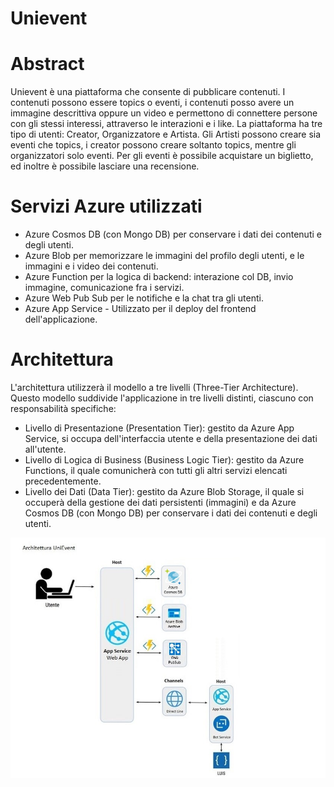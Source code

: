 # Unievent

# Abstract
Unievent è una piattaforma che consente di pubblicare contenuti. I contenuti possono essere topics o eventi, i contenuti posso avere un immagine descrittiva oppure un video e permettono di connettere persone con gli stessi interessi, attraverso le interazioni e i like. La piattaforma ha tre tipo di utenti: Creator, Organizzatore e Artista. Gli Artisti possono creare sia eventi che topics, i creator possono creare soltanto topics, mentre gli organizzatori solo eventi. Per gli eventi è possibile acquistare un biglietto, ed inoltre è possibile lasciare una recensione.

# Servizi Azure utilizzati
- Azure Cosmos DB (con Mongo DB) per conservare i dati dei contenuti e degli utenti.
- Azure Blob per memorizzare le immagini del profilo degli utenti, e le immagini e i video dei contenuti.
- Azure Function per la logica di backend: interazione col DB, invio immagine, comunicazione fra i servizi.
- Azure Web Pub Sub per le notifiche e la chat tra gli utenti.
- Azure App Service - Utilizzato per il deploy del frontend dell'applicazione.

# Architettura 
L'architettura utilizzerà il modello a tre livelli (Three-Tier Architecture). Questo modello suddivide l'applicazione in tre livelli distinti, ciascuno con responsabilità specifiche:

- Livello di Presentazione (Presentation Tier): gestito da Azure App Service, si occupa dell'interfaccia utente e della presentazione dei dati all'utente.
- Livello di Logica di Business (Business Logic Tier): gestito da Azure Functions, il quale comunicherà con tutti gli altri servizi elencati precedentemente.
- Livello dei Dati (Data Tier): gestito da Azure Blob Storage, il quale si occuperà della gestione dei dati persistenti (immagini) e da Azure Cosmos DB (con Mongo DB) per conservare i dati dei contenuti e degli utenti.

<img src="https://github.com/imlodo/UniEventAzure/blob/main/Documentazione%20e%20Architettura/archietturaUniEventRework.jpg?raw=true">
